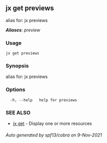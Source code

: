 ## jx get previews

alias for: jx previews

***Aliases**: preview*

### Usage

```
jx get previews
```

### Synopsis

alias for: jx previews

### Options

```
  -h, --help   help for previews
```

### SEE ALSO

* [jx get](jx_get.md)	 - Display one or more resources

###### Auto generated by spf13/cobra on 9-Nov-2021
